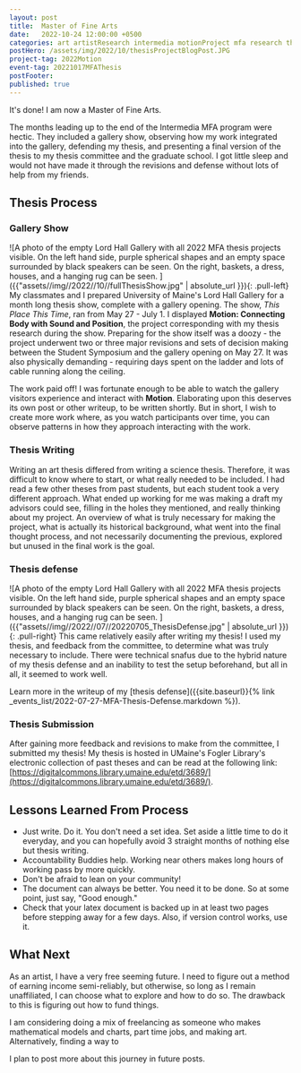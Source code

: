 ```yaml
---
layout: post
title:  Master of Fine Arts
date:   2022-10-24 12:00:00 +0500
categories: art artistResearch intermedia motionProject mfa research thesis
postHero: /assets/img/2022/10/thesisProjectBlogPost.JPG
project-tag: 2022Motion
event-tag: 20221017MFAThesis
postFooter:
published: true
---
```

It's done!
I am now a Master of Fine Arts.  

The months leading up to the end of the Intermedia MFA program were hectic.
They included a gallery show,
observing how my work integrated into the gallery,
defending my thesis,
and presenting a final version of the thesis to my thesis committee and the graduate school.
I got little sleep and would not have made it through the revisions and defense without lots of help from my friends.

## Thesis Process
### Gallery Show
![A photo of the empty Lord Hall Gallery with all 2022 MFA thesis projects visible. On the left hand side, purple spherical shapes and an empty space surrounded by black speakers can be seen. On the right, baskets, a dress, houses, and a hanging rug can be seen.  ]({{"assets//img//2022//10//fullThesisShow.jpg" | absolute_url }}){: .pull-left}
My classmates and I prepared University of Maine's Lord Hall Gallery for a month long thesis show,
complete with a gallery opening.
The show, *This Place This Time*, ran from May 27 - July 1.
I displayed **Motion: Connecting Body with Sound and Position**, the project corresponding with my thesis research during the show.
Preparing for the show itself was a doozy - the project underwent two or three major revisions and sets of decision making between the Student Symposium and the gallery opening on May 27.
It was also physically demanding - requiring days spent on the ladder and lots of cable running along the ceiling.

The work paid off!
I was fortunate enough to be able to watch the gallery visitors experience and interact with **Motion**.
Elaborating upon this deserves its own post or other writeup, to be written shortly. But in short, I wish to create more work where, as you watch participants over time, you can observe patterns in how they approach interacting with the work.

### Thesis Writing
Writing an art thesis differed from writing a science thesis.
Therefore, it was difficult to know where to start, or what really needed to be included.
I had read a few other theses from past students, but each student took a very different approach.
What ended up working for me was making a draft my advisors could see, filling in the holes they mentioned, and really thinking about my project.
An overview of what is truly necessary for making the project,
what is actually its historical background, what went into the final thought process,
and not necessarily documenting the previous, explored but unused in the final work is the goal.  

### Thesis defense
![A photo of the empty Lord Hall Gallery with all 2022 MFA thesis projects visible. On the left hand side, purple spherical shapes and an empty space surrounded by black speakers can be seen. On the right, baskets, a dress, houses, and a hanging rug can be seen.  ]({{"assets//img//2022//07//20220705_ThesisDefense.jpg" | absolute_url }}){: .pull-right}
This came relatively easily after writing my thesis!
I used my thesis, and feedback from the committee, to determine what was truly necessary to include.
There were technical snafus due to the hybrid nature of my thesis defense and an inability to test the setup beforehand, but all in all, it seemed to work well.

Learn more in the writeup of my [thesis defense]({{site.baseurl}}{% link _events_list/2022-07-27-MFA-Thesis-Defense.markdown %}).

### Thesis Submission
After gaining more feedback and revisions to make from the committee, I submitted my thesis!
My thesis is hosted in UMaine's Fogler Library's electronic collection of past theses and can be read at the following link: [https://digitalcommons.library.umaine.edu/etd/3689/](https://digitalcommons.library.umaine.edu/etd/3689/).

## Lessons Learned From Process
- Just write. Do it. You don't need a set idea. Set aside a little time to do it everyday, and you can hopefully avoid 3 straight months of nothing else but thesis writing.
- Accountability Buddies help. Working near others makes long hours of working pass by more quickly.
- Don't be afraid to lean on your community!
- The document can always be better. You need it to be done. So at some point, just say, "Good enough."
- Check that your latex document is backed up in at least two pages before stepping away for a few days. Also, if version control works, use it.

## What Next
As an artist, I have a very free seeming future.
I need to figure out a method of earning income semi-reliably, but otherwise, so long as I remain unaffiliated, I can choose what to explore and how to do so. The drawback to this is figuring out how to fund things.

I am considering doing a mix of freelancing as someone who makes mathematical models and charts, part time jobs, and making art. Alternatively, finding a way to

I plan to post more about this journey in future posts.
